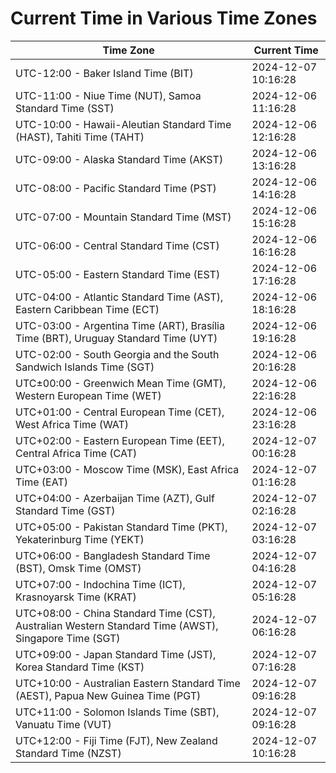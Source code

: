 # Current Time in Various Time Zones

| Time Zone | Current Time |
|-----------|--------------|
| UTC-12:00 - Baker Island Time (BIT) | 2024-12-07 10:16:28 |
| UTC-11:00 - Niue Time (NUT), Samoa Standard Time (SST) | 2024-12-06 11:16:28 |
| UTC-10:00 - Hawaii-Aleutian Standard Time (HAST), Tahiti Time (TAHT) | 2024-12-06 12:16:28 |
| UTC-09:00 - Alaska Standard Time (AKST) | 2024-12-06 13:16:28 |
| UTC-08:00 - Pacific Standard Time (PST) | 2024-12-06 14:16:28 |
| UTC-07:00 - Mountain Standard Time (MST) | 2024-12-06 15:16:28 |
| UTC-06:00 - Central Standard Time (CST) | 2024-12-06 16:16:28 |
| UTC-05:00 - Eastern Standard Time (EST) | 2024-12-06 17:16:28 |
| UTC-04:00 - Atlantic Standard Time (AST), Eastern Caribbean Time (ECT) | 2024-12-06 18:16:28 |
| UTC-03:00 - Argentina Time (ART), Brasília Time (BRT), Uruguay Standard Time (UYT) | 2024-12-06 19:16:28 |
| UTC-02:00 - South Georgia and the South Sandwich Islands Time (SGT) | 2024-12-06 20:16:28 |
| UTC±00:00 - Greenwich Mean Time (GMT), Western European Time (WET) | 2024-12-06 22:16:28 |
| UTC+01:00 - Central European Time (CET), West Africa Time (WAT) | 2024-12-06 23:16:28 |
| UTC+02:00 - Eastern European Time (EET), Central Africa Time (CAT) | 2024-12-07 00:16:28 |
| UTC+03:00 - Moscow Time (MSK), East Africa Time (EAT) | 2024-12-07 01:16:28 |
| UTC+04:00 - Azerbaijan Time (AZT), Gulf Standard Time (GST) | 2024-12-07 02:16:28 |
| UTC+05:00 - Pakistan Standard Time (PKT), Yekaterinburg Time (YEKT) | 2024-12-07 03:16:28 |
| UTC+06:00 - Bangladesh Standard Time (BST), Omsk Time (OMST) | 2024-12-07 04:16:28 |
| UTC+07:00 - Indochina Time (ICT), Krasnoyarsk Time (KRAT) | 2024-12-07 05:16:28 |
| UTC+08:00 - China Standard Time (CST), Australian Western Standard Time (AWST), Singapore Time (SGT) | 2024-12-07 06:16:28 |
| UTC+09:00 - Japan Standard Time (JST), Korea Standard Time (KST) | 2024-12-07 07:16:28 |
| UTC+10:00 - Australian Eastern Standard Time (AEST), Papua New Guinea Time (PGT) | 2024-12-07 09:16:28 |
| UTC+11:00 - Solomon Islands Time (SBT), Vanuatu Time (VUT) | 2024-12-07 09:16:28 |
| UTC+12:00 - Fiji Time (FJT), New Zealand Standard Time (NZST) | 2024-12-07 10:16:28 |
